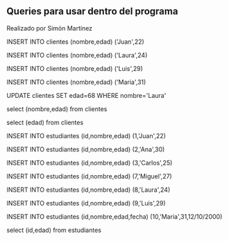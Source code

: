 ## Queries para usar dentro del programa
Realizado por Simón Martínez

INSERT INTO clientes (nombre,edad) ('Juan',22)

INSERT INTO clientes (nombre,edad) ('Laura',24)

INSERT INTO clientes (nombre,edad) ('Luis',29)

INSERT INTO clientes (nombre,edad) ('Maria',31)


UPDATE clientes SET edad=68 WHERE nombre='Laura'

select (nombre,edad) from clientes

select (edad) from clientes

INSERT INTO estudiantes (id,nombre,edad) (1,'Juan',22)

INSERT INTO estudiantes (id,nombre,edad) (2,'Ana',30)

INSERT INTO estudiantes (id,nombre,edad) (3,'Carlos',25)

INSERT INTO estudiantes (id,nombre,edad) (7,'Miguel',27)

INSERT INTO estudiantes (id,nombre,edad) (8,'Laura',24)

INSERT INTO estudiantes (id,nombre,edad) (9,'Luis',29)

INSERT INTO estudiantes (id,nombre,edad,fecha) (10,'Maria',31,12/10/2000)

select (id,edad) from estudiantes

